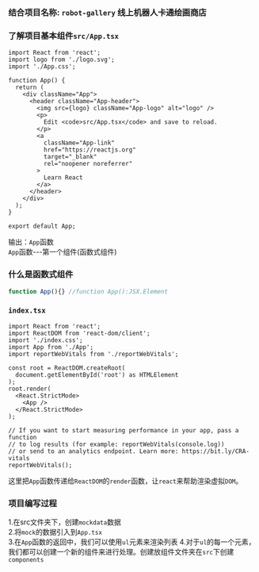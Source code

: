 ### 结合项目名称: `robot-gallery`  线上机器人卡通绘画商店  

### 了解项目基本组件`src/App.tsx`  
```tsx
import React from 'react';
import logo from './logo.svg';
import './App.css';

function App() {
  return (
    <div className="App">
      <header className="App-header">
        <img src={logo} className="App-logo" alt="logo" />
        <p>
          Edit <code>src/App.tsx</code> and save to reload.
        </p>
        <a
          className="App-link"
          href="https://reactjs.org"
          target="_blank"
          rel="noopener noreferrer"
        >
          Learn React
        </a>
      </header>
    </div>
  );
}

export default App;

```   
输出：`App`函数  
`App`函数---第一个组件(函数式组件)  

### 什么是函数式组件  
```jsx
function App(){} //function App():JSX.Element
```   

### `index.tsx`  
```tsx
import React from 'react';
import ReactDOM from 'react-dom/client';
import './index.css';
import App from './App';
import reportWebVitals from './reportWebVitals';

const root = ReactDOM.createRoot(
  document.getElementById('root') as HTMLElement
);
root.render(
  <React.StrictMode>
    <App />
  </React.StrictMode>
);

// If you want to start measuring performance in your app, pass a function
// to log results (for example: reportWebVitals(console.log))
// or send to an analytics endpoint. Learn more: https://bit.ly/CRA-vitals
reportWebVitals();

```  
这里把`App`函数传递给`ReactDOM`的`render`函数，让`react`来帮助渲染虚拟`DOM`。  

### 项目编写过程 
1.在src文件夹下，创建`mockdata`数据  
2.将`mock`的数据引入到`App.tsx`  
3.在`App`函数的返回中，我们可以使用`ul`元素来渲染列表
4.对于`ul`的每一个元素，我们都可以创建一个新的组件来进行处理。创建放组件文件夹在`src`下创建`components`



